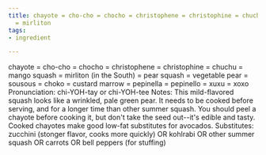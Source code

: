 ```yaml
---
title: chayote = cho-cho = chocho = christophene = christophine = chuchu = mango squash
  = mirliton
tags:
- ingredient

---
```

chayote = cho-cho = chocho = christophene = christophine = chuchu = mango squash = mirliton (in the South) = pear squash = vegetable pear = sousous = choko = custard marrow = pepinella = pepinello = xuxu = xoxo Pronunciation: chi-YOH-tay or chi-YOH-tee Notes: This mild-flavored squash looks like a wrinkled, pale green pear. It needs to be cooked before serving, and for a longer time than other summer squash. You should peel a chayote before cooking it, but don't take the seed out--it's edible and tasty. Cooked chayotes make good low-fat substitutes for avocados. Substitutes: zucchini (stonger flavor, cooks more quickly) OR kohlrabi OR other summer squash OR carrots OR bell peppers (for stuffing)
